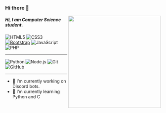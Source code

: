 ### Hi there 👋

<img src="https://media.discordapp.net/attachments/963527289344233485/1025178117674893392/d4f3b2e3-2ec4-4a82-a47e-76973fc3ab2d_copy.jpg" align="right" width="300" height="auto">


##### Hi, I am Computer Science student.

![HTML5](https://img.shields.io/badge/-HTML5-222222?style=flat&logo=html5)
![CSS3](https://img.shields.io/badge/-CSS3-222222?style=flat&logo=css3)
[![Bootstrap](https://img.shields.io/badge/-Bootstrap-563D7C?style=flat&logo=bootstrap&link=https://github.com/IGA/)](https://github.com/IGA/)
![JavaScript](https://img.shields.io/badge/-JavaScript-222222?style=flat&logo=javascript)
![PHP](https://img.shields.io/badge/-PHP-222222?style=flat&logo=php)
<hr/>

![Python](https://img.shields.io/badge/-Python-222222?style=flat&logo=python)
![Node.js](https://img.shields.io/badge/-Node.js-222222?style=flat&logo=node.js&logoColor=339933)
![Git](https://img.shields.io/badge/-Git-222222?style=flat&logo=git&logoColor=F05032)
![GitHub](https://img.shields.io/badge/-GitHub-222222?style=flat&logo=github&logoColor=181717)
<hr/>

- 🔭 I’m currently working on Discord bots.
- 🌱 I’m currently learning Python and C
